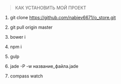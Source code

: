 >КАК УСТАНОВИТЬ МОЙ ПРОЕКТ

1. git clone https://github.com/nabiev6671/o_store.git

2. git pull origin master

3. bower i

4. npm i

5. gulp

6. jade -P -w название_файла.jade

7. compass watch
